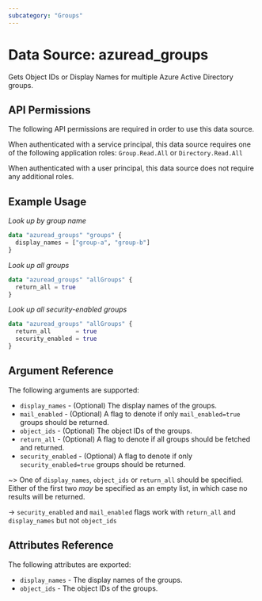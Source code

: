 ```yaml
---
subcategory: "Groups"
---
```


# Data Source: azuread_groups

Gets Object IDs or Display Names for multiple Azure Active Directory groups.

## API Permissions

The following API permissions are required in order to use this data source.

When authenticated with a service principal, this data source requires one of the following application roles: `Group.Read.All` or `Directory.Read.All`

When authenticated with a user principal, this data source does not require any additional roles.

## Example Usage

*Look up by group name*
```terraform
data "azuread_groups" "groups" {
  display_names = ["group-a", "group-b"]
}
```

*Look up all groups*
```terraform
data "azuread_groups" "allGroups" {
  return_all = true
}
```

*Look up all security-enabled groups*
```terraform
data "azuread_groups" "allGroups" {
  return_all       = true
  security_enabled = true
}
```


## Argument Reference

The following arguments are supported:

* `display_names` - (Optional) The display names of the groups.
* `mail_enabled` - (Optional) A flag to denote if only `mail_enabled=true` groups should be returned.
* `object_ids` - (Optional) The object IDs of the groups.
* `return_all` - (Optional) A flag to denote if all groups should be fetched and returned.
* `security_enabled` - (Optional) A flag to denote if only `security_enabled=true` groups should be returned.

~> One of `display_names`, `object_ids` or `return_all` should be specified. Either of the first two _may_ be specified as an empty list, in which case no results will be returned.

-> `security_enabled` and `mail_enabled` flags work with `return_all` and `display_names` but not `object_ids`

## Attributes Reference

The following attributes are exported:

* `display_names` - The display names of the groups.
* `object_ids` - The object IDs of the groups.
